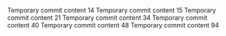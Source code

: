 Temporary commit content 14
Temporary commit content 15
Temporary commit content 21
Temporary commit content 34
Temporary commit content 40
Temporary commit content 48
Temporary commit content 94
